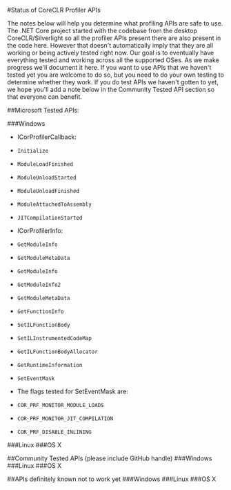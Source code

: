 #Status of CoreCLR Profiler APIs

The notes below will help you determine what profiling APIs are safe to use. The .NET Core project started with the codebase from the desktop CoreCLR/Silverlight so all the profiler APIs present there are also present in the code here. However that doesn't automatically imply that they are all working or being actively tested right now. Our goal is to eventually have everything tested and working across all the supported OSes. As we make progress we'll document it here. If you want to use APIs that we haven't tested yet you are welcome to do so, but you need to do your own testing to determine whether they work. If you do test APIs we haven't gotten to yet, we hope you'll add a note below in the Community Tested API section so that everyone can benefit.

##Microsoft Tested APIs:

###Windows

* ICorProfilerCallback:
 * `Initialize`
 * `ModuleLoadFinished`
 * `ModuleUnloadStarted`
 * `ModuleUnloadFinished`
 * `ModuleAttachedToAssembly`
 * `JITCompilationStarted`

* ICorProfilerInfo:
 * `GetModuleInfo`
 * `GetModuleMetaData`
 * `GetModuleInfo`
 * `GetModuleInfo2`
 * `GetModuleMetaData`
 * `GetFunctionInfo`
 * `SetILFunctionBody`
 * `SetILInstrumentedCodeMap`
 * `GetILFunctionBodyAllocator`
 * `GetRuntimeInformation`
 * `SetEventMask`

* The flags tested for SetEventMask are:
 * `COR_PRF_MONITOR_MODULE_LOADS`
 * `COR_PRF_MONITOR_JIT_COMPILATION`
 * `COR_PRF_DISABLE_INLINING`

###Linux
###OS X

##Community Tested APIs (please include GitHub handle)
###Windows
###Linux
###OS X

##APIs definitely known not to work yet
###Windows
###Linux
###OS X
